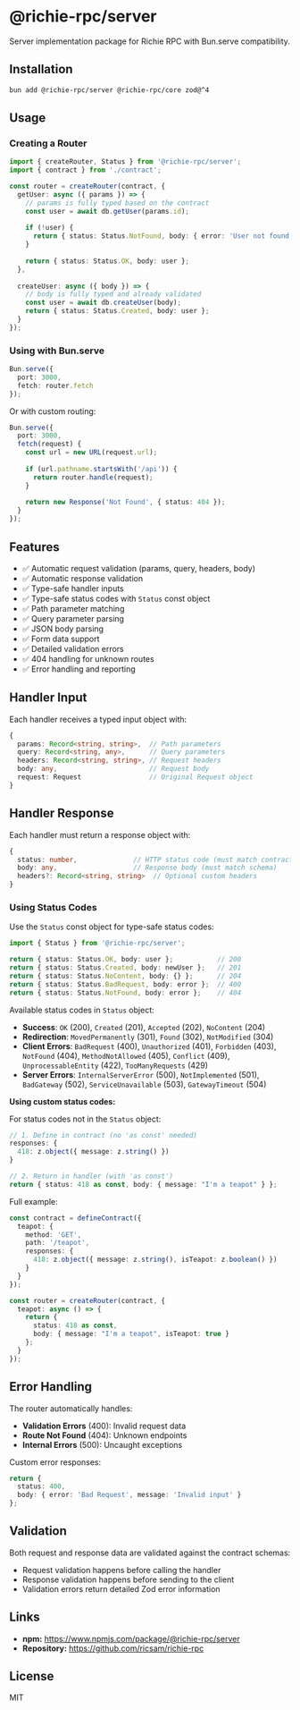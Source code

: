# @richie-rpc/server

Server implementation package for Richie RPC with Bun.serve compatibility.

## Installation

```bash
bun add @richie-rpc/server @richie-rpc/core zod@^4
```

## Usage

### Creating a Router

```typescript
import { createRouter, Status } from '@richie-rpc/server';
import { contract } from './contract';

const router = createRouter(contract, {
  getUser: async ({ params }) => {
    // params is fully typed based on the contract
    const user = await db.getUser(params.id);
    
    if (!user) {
      return { status: Status.NotFound, body: { error: 'User not found' } };
    }
    
    return { status: Status.OK, body: user };
  },
  
  createUser: async ({ body }) => {
    // body is fully typed and already validated
    const user = await db.createUser(body);
    return { status: Status.Created, body: user };
  }
});
```

### Using with Bun.serve

```typescript
Bun.serve({
  port: 3000,
  fetch: router.fetch
});
```

Or with custom routing:

```typescript
Bun.serve({
  port: 3000,
  fetch(request) {
    const url = new URL(request.url);
    
    if (url.pathname.startsWith('/api')) {
      return router.handle(request);
    }
    
    return new Response('Not Found', { status: 404 });
  }
});
```

## Features

- ✅ Automatic request validation (params, query, headers, body)
- ✅ Automatic response validation
- ✅ Type-safe handler inputs
- ✅ Type-safe status codes with `Status` const object
- ✅ Path parameter matching
- ✅ Query parameter parsing
- ✅ JSON body parsing
- ✅ Form data support
- ✅ Detailed validation errors
- ✅ 404 handling for unknown routes
- ✅ Error handling and reporting

## Handler Input

Each handler receives a typed input object with:

```typescript
{
  params: Record<string, string>,  // Path parameters
  query: Record<string, any>,      // Query parameters
  headers: Record<string, string>, // Request headers
  body: any,                       // Request body
  request: Request                 // Original Request object
}
```

## Handler Response

Each handler must return a response object with:

```typescript
{
  status: number,              // HTTP status code (must match contract)
  body: any,                   // Response body (must match schema)
  headers?: Record<string, string>  // Optional custom headers
}
```

### Using Status Codes

Use the `Status` const object for type-safe status codes:

```typescript
import { Status } from '@richie-rpc/server';

return { status: Status.OK, body: user };           // 200
return { status: Status.Created, body: newUser };   // 201
return { status: Status.NoContent, body: {} };      // 204
return { status: Status.BadRequest, body: error };  // 400
return { status: Status.NotFound, body: error };    // 404
```

Available status codes in `Status` object:
- **Success**: `OK` (200), `Created` (201), `Accepted` (202), `NoContent` (204)
- **Redirection**: `MovedPermanently` (301), `Found` (302), `NotModified` (304)
- **Client Errors**: `BadRequest` (400), `Unauthorized` (401), `Forbidden` (403), `NotFound` (404), `MethodNotAllowed` (405), `Conflict` (409), `UnprocessableEntity` (422), `TooManyRequests` (429)
- **Server Errors**: `InternalServerError` (500), `NotImplemented` (501), `BadGateway` (502), `ServiceUnavailable` (503), `GatewayTimeout` (504)

**Using custom status codes:**

For status codes not in the `Status` object:

```typescript
// 1. Define in contract (no 'as const' needed)
responses: {
  418: z.object({ message: z.string() })
}

// 2. Return in handler (with 'as const')
return { status: 418 as const, body: { message: "I'm a teapot" } };
```

Full example:

```typescript
const contract = defineContract({
  teapot: {
    method: 'GET',
    path: '/teapot',
    responses: {
      418: z.object({ message: z.string(), isTeapot: z.boolean() })
    }
  }
});

const router = createRouter(contract, {
  teapot: async () => {
    return {
      status: 418 as const,
      body: { message: "I'm a teapot", isTeapot: true }
    };
  }
});
```

## Error Handling

The router automatically handles:

- **Validation Errors** (400): Invalid request data
- **Route Not Found** (404): Unknown endpoints
- **Internal Errors** (500): Uncaught exceptions

Custom error responses:

```typescript
return {
  status: 400,
  body: { error: 'Bad Request', message: 'Invalid input' }
};
```

## Validation

Both request and response data are validated against the contract schemas:

- Request validation happens before calling the handler
- Response validation happens before sending to the client
- Validation errors return detailed Zod error information

## Links

- **npm:** https://www.npmjs.com/package/@richie-rpc/server
- **Repository:** https://github.com/ricsam/richie-rpc

## License

MIT

